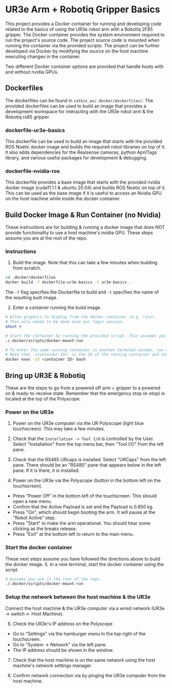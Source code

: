 # UR3e Arm + Robotiq Gripper Basics
This project provides a Docker container for running and developing code related to the basics of using the UR3e robot arm with a Robotiq 2F85 gripper. The Docker container provides the system environment required to run the project's source code. The project source code is mounted when running the container via the provided scripts. The project can be further developed via Docker by modifying the source on the host machine executing changes in the container.

Two different Docker container options are provided that handle hosts with and without nvidia GPUs.

## Dockerfiles
The dockerfiles can be found in `catkin_ws/.docker/dockerfiles/`. The provided dockerfiles can be used to build an image that provides a development workspace for interacting with the UR3e robot arm & the Robotiq rs85 gripper.

### dockerfile-ur3e-basics
This dockerfile can be used to build an image that starts with the provided ROS Noetic docker image and builds the required robot libraries on top of it. It also adds dependencies for the Realsense cameras, python AprilTags library, and various useful packages for development & debugging.

### dockerfile-nvidia-ros
This dockerfile provides a base image that starts with the provided nvidia docker image (cuda11.1.1 & ubuntu 20.04) and builds ROS Noetic on top of it. This can be used as the base image if it is useful to access an Nvidia GPU on the host machine while inside the docker container.

## Build Docker Image & Run Container (no Nvidia)
These instructions are for building & running a docker image that does NOT provide functionality to use a host machine's nvidia GPU. These steps assume you are at the root of the repo.

### Instructions
1. Build the image. Note that this can take a few minutes when building from scratch.
```bash
cd .docker/dockerfiles
docker build -f dockerfile-ur3e-basics -t ur3e-basics .
```
The `-f` flag specifies the Dockerfile to build and `-t` specifies the name of the resulting built image.

2. Enter a container running the build image.
```bash
# Allow graphics to display from the docker container (e.g. rviz).
# This only needs to be done once per login session.
xhost +

# Start the container by running the provided script. This assumes you are at the root of the repo.
./.docker/scripts/docker-mount-run

# To enter the same running container in another terminal window, run the following.
# Note that `<container ID>` is the ID of the running container and should be tab-completable.
docker exec -it <container ID> bash
```

## Bring up UR3E & Robotiq
These are the steps to go from a powered off arm + gripper to a powered on & ready-to-receive state. Remember that the emergency stop (e-stop) is located at the top of the Polyscope.

### Power on the UR3e
1. Power on the UR3e computer via the UR Polyscope (light blue touchscreen). This may take a few minutes.

2. Check that the `Installation -> Tool I/O` is controlled by the User. Select "Installation" from the top menu bar, then "Tool I/O" from the left pane.

3. Check that the RS485 URcaps is installed. Select "URCaps" from the left pane. There should be an "RS485" pane that appears below in the left pane. If it is there, it is installed.

4. Power on the UR3e via the Polyscope (button in the bottom left on the touchscreen).

  - Press "Power Off" in the bottom left of the touchscreen. This should open a new menu.
  - Confirm that the Active Payload is set and the Payload is 0.850 kg.
  - Press "On", which should begin booting the arm. It will pause at the "Robot Active" step.
  - Press "Start" to make the arm operational. You should hear some clicking as the breaks release.
  - Press "Exit" at the bottom left to return to the main menu.

### Start the docker container
These next steps assume you have followed the directions above to build the docker image.
5. In a new terminal, start the docker container using the script.
```bash
# Assumes you are in the root of the repo.
./.docker/scripts/docker-mount-run
```

### Setup the network between the host machine & the UR3e
Connect the host machine & the UR3e computer via a wired network (UR3e -> switch <- Host Machine).

6. Check the UR3e's IP address on the Polyscope

  - Go to "Settings" via the hamburger menu in the top right of the touchscreen.
  - Go to "System -> Network" via the left pane.
  - The IP address should be shown in the window.

7. Check that the host machine is on the same network using the host machine's network settings manager.

8. Confirm network connection via by pinging the UR3e computer from the host machine.
